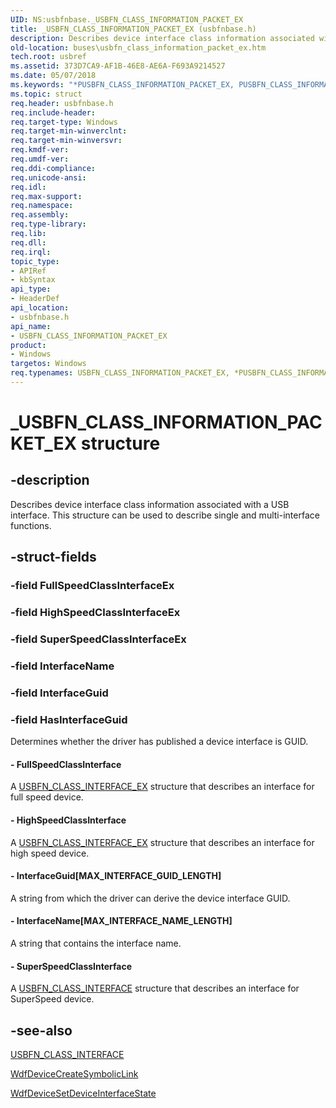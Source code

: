 ```yaml
---
UID: NS:usbfnbase._USBFN_CLASS_INFORMATION_PACKET_EX
title: _USBFN_CLASS_INFORMATION_PACKET_EX (usbfnbase.h)
description: Describes device interface class information associated with a USB interface. This structure can be used to describe single and multi-interface functions.
old-location: buses\usbfn_class_information_packet_ex.htm
tech.root: usbref
ms.assetid: 373D7CA9-AF1B-46E8-AE6A-F693A9214527
ms.date: 05/07/2018
ms.keywords: "*PUSBFN_CLASS_INFORMATION_PACKET_EX, PUSBFN_CLASS_INFORMATION_PACKET_EX, PUSBFN_CLASS_INFORMATION_PACKET_EX structure pointer [Buses], USBFN_CLASS_INFORMATION_PACKET_EX, USBFN_CLASS_INFORMATION_PACKET_EX structure [Buses], _USBFN_CLASS_INFORMATION_PACKET_EX, buses.usbfn_class_information_packet_ex, usbfnbase/PUSBFN_CLASS_INFORMATION_PACKET_EX, usbfnbase/USBFN_CLASS_INFORMATION_PACKET_EX"
ms.topic: struct
req.header: usbfnbase.h
req.include-header: 
req.target-type: Windows
req.target-min-winverclnt: 
req.target-min-winversvr: 
req.kmdf-ver: 
req.umdf-ver: 
req.ddi-compliance: 
req.unicode-ansi: 
req.idl: 
req.max-support: 
req.namespace: 
req.assembly: 
req.type-library: 
req.lib: 
req.dll: 
req.irql: 
topic_type:
- APIRef
- kbSyntax
api_type:
- HeaderDef
api_location:
- usbfnbase.h
api_name:
- USBFN_CLASS_INFORMATION_PACKET_EX
product:
- Windows
targetos: Windows
req.typenames: USBFN_CLASS_INFORMATION_PACKET_EX, *PUSBFN_CLASS_INFORMATION_PACKET_EX
---
```


# _USBFN_CLASS_INFORMATION_PACKET_EX structure


## -description


Describes device interface class information associated with a USB interface. This structure can be used to describe single and multi-interface functions. 


## -struct-fields




### -field FullSpeedClassInterfaceEx

 


### -field HighSpeedClassInterfaceEx

 


### -field SuperSpeedClassInterfaceEx

 


### -field InterfaceName

 


### -field InterfaceGuid

 


### -field HasInterfaceGuid

Determines whether the driver has published a device interface is GUID. 


#### - FullSpeedClassInterface

A <a href="https://msdn.microsoft.com/library/windows/hardware/mt187991">USBFN_CLASS_INTERFACE_EX</a> structure that describes an interface for full speed device.


#### - HighSpeedClassInterface

A <a href="https://msdn.microsoft.com/library/windows/hardware/mt187991">USBFN_CLASS_INTERFACE_EX</a> structure that describes an interface for high speed device.


#### - InterfaceGuid[MAX_INTERFACE_GUID_LENGTH]

A string from which the driver can derive the device interface GUID.


#### - InterfaceName[MAX_INTERFACE_NAME_LENGTH]

A string that contains the interface name.


#### - SuperSpeedClassInterface

A <a href="https://msdn.microsoft.com/library/windows/hardware/mt187990">USBFN_CLASS_INTERFACE</a> structure that describes an interface for SuperSpeed device.


## -see-also




<a href="https://msdn.microsoft.com/library/windows/hardware/mt187990">USBFN_CLASS_INTERFACE</a>



<a href="https://msdn.microsoft.com/library/windows/hardware/ff545939">WdfDeviceCreateSymbolicLink</a>



<a href="https://msdn.microsoft.com/library/windows/hardware/ff546878">WdfDeviceSetDeviceInterfaceState</a>
 

 

